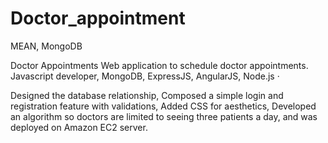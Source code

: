 # Doctor_appointment
MEAN, MongoDB

Doctor Appointments
Web application to schedule doctor appointments.
Javascript developer, MongoDB, ExpressJS, AngularJS, Node.js · 


Designed the database relationship, Composed a simple login and registration feature with validations, 
Added CSS for aesthetics, Developed an algorithm so doctors are limited to seeing three patients a day, 
and was deployed on Amazon EC2 server.
